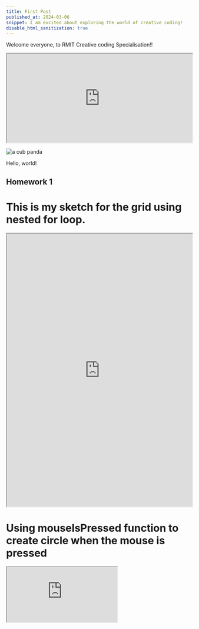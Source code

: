 ```yaml
---
title: First Post
published_at: 2024-03-06
snippet: I am excited about exploring the world of creative coding!
disable_html_sanitization: true
---
```


Welcome everyone, to RMIT Creative coding Specialisation!! 

<iframe src="https://editor.p5js.org/Buuchia/full/U0ClJnKc3" width="100%" height="242px"></iframe>

![a cub panda](/240306_First_Post/xiao_qu_ji.jpg)

Hello, world!

## Homework 1

# This is my sketch for the grid using nested **for** loop.
<iframe src="https://editor.p5js.org/Buuchia/full/uFLvgJVuw" width="100%" height="742px" ></iframe>

# Using **mouseIsPressed** function to create circle when the mouse is pressed
<iframe id="float_bounce_01" src="https://editor.p5js.org/Buuchia/full/dQtuHGwJP"></iframe>

<script type="module>
 const iframe = document.getElementById(`float_bounce_01`)
 iframe.width = iframe.parentNode.clientWidth
 iframe.height = iframe.parentNode.clientWidth + 42
</script>

<div>
_underline_


